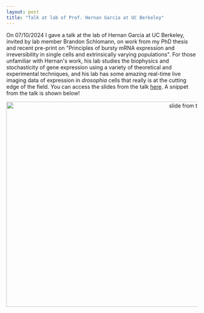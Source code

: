 ```yaml
---
layout: post
title: "Talk at lab of Prof. Hernan Garcia at UC Berkeley"
---
```


On 07/10/2024 I gave a talk at the lab of Hernan Garcia at UC Berkeley, invited by lab member Brandon Schlomann, on work from my PhD thesis and recent pre-print on "Principles of bursty mRNA expression and irreversibility in single cells and extrinsically varying populations". For those unfamiliar with Hernan's work, his lab studies the biophysics and stochasticity of gene expression using a variety of theoretical and experimental techniques, and his lab has some amazing real-time live imaging data of expression in *drosophia* cells that really is at the cutting edge of the field. You can access the slides from the talk [here](https://docs.google.com/presentation/d/1Qncq53ELN3Hjlx9gK0yH1stllfO0VmHoPI_c_Xt3M9Q/edit?usp=sharing). A snippet from the talk is shown below!

<div style="text-align: center;">
  <img src="https://jamesholehouse.github.io/_posts/hernan-snapshot-1.png" alt="slide from the talk" title="" width="960" height="540">
</div>
